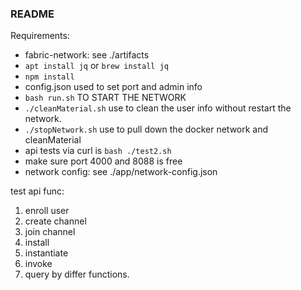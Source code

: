### README

Requirements:

+ fabric-network: see ./artifacts
+ `apt install jq` or `brew install jq`
+ `npm install`
+ config.json used to set port and admin info
+ `bash run.sh` TO START THE NETWORK
+ `./cleanMaterial.sh` use to clean the user info without restart the network.
+ `./stopNetwork.sh` use to pull down the docker network and cleanMaterial
+ api tests via curl is `bash ./test2.sh`
+ make sure port 4000 and 8088 is free
+ network config: see ./app/network-config.json

test api func:

1. enroll user
2. create channel
3. join channel
4. install
5. instantiate
6. invoke
7. query by differ functions.